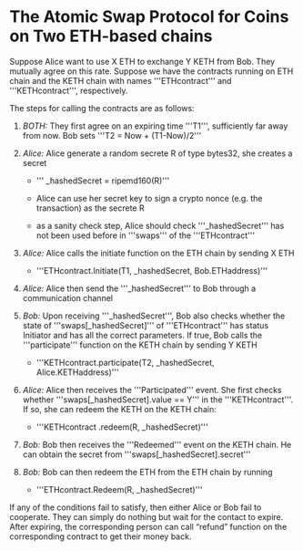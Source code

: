 # The Atomic Swap Protocol for Coins on Two ETH-based chains

Suppose Alice want to use X ETH to exchange Y KETH from Bob. They mutually agree on this rate. Suppose we have the contracts running on ETH chain and the KETH chain with names '''ETHcontract''' and '''KETHcontract''', respectively.

The steps for calling the contracts are as follows:

1. *BOTH:* They first agree on an expiring time '''T1''', sufficiently far away from now. Bob sets '''T2 = Now + (T1-Now)/2'''



2.  *Alice:* Alice generate a random secrete R of type bytes32, she creates a secret

    *   ''' _hashedSecret = ripemd160(R)'''
    *   Alice can use her secret key to sign a crypto nonce (e.g. the transaction) as the secrete R

    *  as a sanity check step, Alice should check  '''_hashedSecret''' has not been used before in '''swaps''' of the '''ETHcontract'''


3. *Alice:* Alice calls the initiate function on the ETH chain by sending X ETH

    *   '''ETHcontract.Initiate(T1, _hashedSecret, Bob.ETHaddress)'''



4. *Alice:* Alice then send the '''_hashedSecret''' to Bob through a communication channel



5. *Bob:* Upon receiving '''_hashedSecret''', Bob also checks whether the state of '''swaps[_hashedSecret]''' of '''ETHcontract''' has status Initiator and has all the correct parameters. If true, Bob calls the '''participate''' function on the KETH chain by sending Y KETH

    *   '''KETHcontract.participate(T2, _hashedSecret, Alice.KETHaddress)'''



6. *Alice:* Alice then receives the '''Participated''' event. She first checks whether '''swaps[_hashedSecret].value == Y''' in the '''KETHcontract'''. If so, she can redeem the KETH on the KETH chain:

    *   '''KETHcontract .redeem(R, _hashedSecret)'''



7. *Bob:* Bob then receives the '''Redeemed''' event on the KETH chain. He can obtain the secret from '''swaps[_hashedSecret].secret'''



8. *Bob:* Bob can then redeem the ETH from the ETH chain by running

    *   '''ETHcontract.Redeem(R, _hashedSecret)'''

If any of the conditions fail to satisfy, then either Alice or Bob fail to cooperate. They can simply do nothing but wait for the contact to expire. After expiring, the corresponding person can call “refund” function on the corresponding contract to get their money back.
